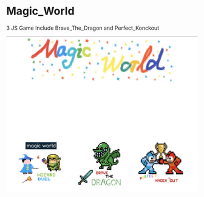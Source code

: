 # Magic_World
3 JS Game Include Brave_The_Dragon and Perfect_Konckout 
<div><img src = "Sources/Index.jpeg"></div>

